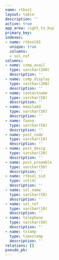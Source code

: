 ```yaml
---
name: rtbsol
layout: table
description: ''
active: true
app_area: right_to_buy
primary_key: 
indexes:
- name: rtbsol01
  unique: true
  columns:
  - sol_ref
columns:
- name: comp_avail
  type: varchar(200)
  description: ''
- name: comp_display
  type: varchar(200)
  description: ''
- name: contactname
  type: varchar(50)
  description: ''
- name: emailadd
  type: varchar(50)
  description: ''
- name: faxno
  type: varchar(50)
  description: ''
- name: post_code
  type: varchar(10)
  description: ''
- name: post_desig
  type: varchar(20)
  description: ''
- name: post_preamble
  type: varchar(50)
  description: ''
- name: rtbsol_sid
  type: int(4)
  description: ''
- name: sol_name
  type: varchar(50)
  description: ''
- name: sol_ref
  type: varchar(10)
  description: ''
- name: telephone
  type: varchar(50)
  description: ''
- name: tstamp
  type: timestamp
  description: ''
relations: []
pseudo_pk: 
---
```


